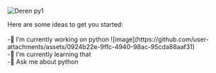 ![Deren py1](https://github.com/user-attachments/assets/f2c07ee1-cb10-4017-924c-96a36da3a0db)

<!--
**Deren-Es/Deren-Es** is a ✨ _special_ ✨ repository because its `README.md` (this file) appears on your GitHub profile.
--!>
Here are some ideas to get you started:<br>
<br>
-🔭 I’m currently working on python                                              ![image](https://github.com/user-attachments/assets/0924b22e-9ffc-4940-98ac-95cda88aaf31)<br>                         
-🌱 I’m currently learning that<br>
-💬 Ask me about python<br>


